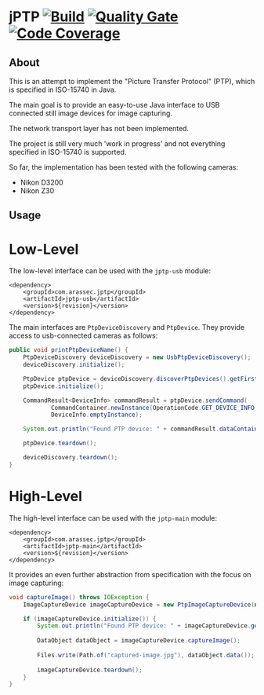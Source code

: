 # jPTP [![Build](https://github.com/arassec/jptp/actions/workflows/build.yml/badge.svg)](https://github.com/arassec/jptp/actions/workflows/build.yml) [![Quality Gate](https://img.shields.io/sonar/quality_gate/arassec_jptp?server=http%3A%2F%2Fsonarcloud.io)](https://sonarcloud.io/dashboard?id=arassec_jptp) [![Code Coverage](https://img.shields.io/sonar/coverage/arassec_jptp?server=http%3A%2F%2Fsonarcloud.io)](https://sonarcloud.io/component_measures?id=arassec_jptp&metric=coverage&view=treemap)

## About
This is an attempt to implement the "Picture Transfer Protocol" (PTP), which is specified in ISO-15740 in Java.

The main goal is to provide an easy-to-use Java interface to USB connected still image devices for image capturing.

The network transport layer has not been implemented.

The project is still very much 'work in progress' and not everything specified in ISO-15740 is supported.

So far, the implementation has been tested with the following cameras:
* Nikon D3200
* Nikon Z30

## Usage

# Low-Level
The low-level interface can be used with the ``jptp-usb`` module:

```
<dependency>
    <groupId>com.arassec.jptp</groupId>
    <artifactId>jptp-usb</artifactId>
    <version>${revision}</version>
</dependency>
```

The main interfaces are ``PtpDeviceDiscovery`` and ``PtpDevice``.
They provide access to usb-connected cameras as follows:

```java
public void printPtpDeviceName() {
    PtpDeviceDiscovery deviceDiscovery = new UsbPtpDeviceDiscovery();
    deviceDiscovery.initialize();

    PtpDevice ptpDevice = deviceDiscovery.discoverPtpDevices().getFirst();
    ptpDevice.initialize();

    CommandResult<DeviceInfo> commandResult = ptpDevice.sendCommand(
            CommandContainer.newInstance(OperationCode.GET_DEVICE_INFO, ptpDevice.getSessionId(), ptpDevice.incrementTransactionId()),
            DeviceInfo.emptyInstance);

    System.out.println("Found PTP device: " + commandResult.dataContainer().payload().model().value().rawValue());

    ptpDevice.teardown();

    deviceDiscovery.teardown();
}
```

# High-Level
The high-level interface can be used with the ``jptp-main`` module:

```
<dependency>
    <groupId>com.arassec.jptp</groupId>
    <artifactId>jptp-main</artifactId>
    <version>${revision}</version>
</dependency>
```

It provides an even further abstraction from specification with the focus on image capturing:

```java
void captureImage() throws IOException {
    ImageCaptureDevice imageCaptureDevice = new PtpImageCaptureDevice(new UsbPtpDeviceDiscovery());

    if (imageCaptureDevice.initialize()) {
        System.out.println("Found PTP device: " + imageCaptureDevice.getDeviceInfo().orElseThrow());
        
        DataObject dataObject = imageCaptureDevice.captureImage();
        
        Files.write(Path.of("captured-image.jpg"), dataObject.data());
        
        imageCaptureDevice.teardown();
    }
}
```
